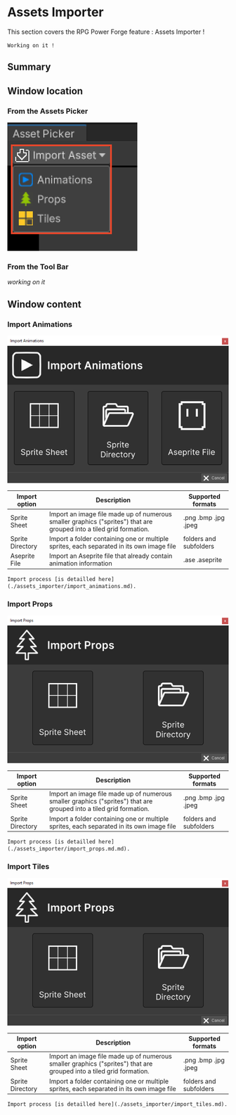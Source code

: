 # Assets Importer

This section covers the RPG Power Forge feature : Assets Importer !

```admonish warning title="🛠️"
Working on it !
```

## Summary


## Window location

### From the Assets Picker

![import_animation_window.png](../../../../../media/user_manual/assets_management/window_location.png)

### From the Tool Bar
*working on it*

## Window content

### Import Animations

![import_animation_window.png](../../../../../media/user_manual/assets_management/import_animation/import_animation_window.png)

Import option|Description|Supported formats
--------|--------|--------
Sprite Sheet|Import an image file made up of numerous smaller graphics ("sprites") that are grouped into a tiled grid formation.|.png .bmp .jpg .jpeg
Sprite Directory|Import a folder containing one or multiple sprites, each separated in its own image file|folders and subfolders
Aseprite File| Import an Aseprite file that already contain animation information|.ase .aseprite

```admonish example title="Detailled process"
Import process [is detailled here](./assets_importer/import_animations.md).
```

### Import Props

![import_props_window.png](../../../../../media/user_manual/assets_management/import_props/import_props_window.png)

Import option|Description|Supported formats
--------|--------|--------
Sprite Sheet|Import an image file made up of numerous smaller graphics ("sprites") that are grouped into a tiled grid formation.|.png .bmp .jpg .jpeg
Sprite Directory|Import a folder containing one or multiple sprites, each separated in its own image file|folders and subfolders

```admonish example title="Detailled process"
Import process [is detailled here](./assets_importer/import_props.md.md).
```

### Import Tiles

![import_props_window.png](../../../../../media/user_manual/assets_management/import_props/import_props_window.png)

Import option|Description|Supported formats
--------|--------|--------
Sprite Sheet|Import an image file made up of numerous smaller graphics ("sprites") that are grouped into a tiled grid formation.|.png .bmp .jpg .jpeg
Sprite Directory|Import a folder containing one or multiple sprites, each separated in its own image file|folders and subfolders

```admonish example title="Detailled process"
Import process [is detailled here](./assets_importer/import_tiles.md).
```
